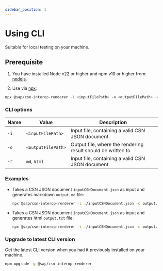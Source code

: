 ```yaml
---
sidebar_position: 3
---
```


# Using CLI

Suitable for local testing on your machine.

## Prerequisite

1. You have installed Node v22 or higher and npm v10 or higher from: [nodejs](https://nodejs.org/en/download/).

2. Use via [npx](https://docs.npmjs.com/cli/v8/commands/npx):

```sh
npx @sap/csn-interop-renderer -i <inputFilePath> -o <outputFilePath> -r <outputFormat>
```

### CLI options

| Name | Value              | Description                                                   |
| ---- | ------------------ | ------------------------------------------------------------- |
| `-i` | `<inputFilePath>`  | Input file, containing a valid CSN JSON document.             |
| `-o` | `<outputFilePath>` | Output file, where the rendering result should be written to. |
| `-r` | `md`, `html`       | Input file, containing a valid CSN JSON document.             |

### Examples

- Takes a CSN JSON document `inputCSNDocument.json` as input and generates markdown `output.md` file:

  ```bash
  npx @sap/csn-interop-renderer -i ./inputCSNDocument.json -o output.md -r md
  ```

- Takes a CSN JSON document `inputCSNDocument.json` as input and generates html `output.txt` file:

  ```bash
  npx @sap/csn-interop-renderer -i ./inputCSNDocument.json -o output.txt -r html
  ```

### Upgrade to latest CLI version

Get the latest CLI version when you had it previously installed on your machine.

```bash
npm upgrade -g @sap/csn-interop-renderer
```
